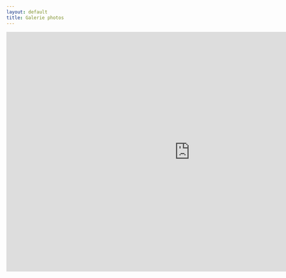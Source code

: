 ```yaml
---
layout: default
title: Galerie photos
---
```


<iframe src="https://docs.google.com/presentation/d/e/2PACX-1vThDbMP90lk4c-S5WpZxhie2y5_i_IDCuj_Mh_rMn2M2fx7tgMNAAZC6u3Nwvy5gHeZA8AyQrLiSnvq/embed?start=true&amp;loop=true&amp;delayms=3000" frameborder="0" width="960" height="629" allowfullscreen="true" mozallowfullscreen="true" webkitallowfullscreen="true"></iframe>